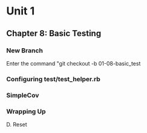 # Unit 1
## Chapter 8: Basic Testing

### New Branch
Enter the command "git checkout -b 01-08-basic_test

### Configuring test/test_helper.rb


### SimpleCov

### Wrapping Up

D. Reset
